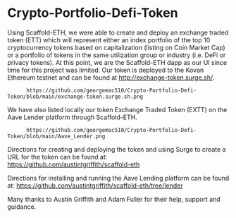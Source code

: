 # Crypto-Portfolio-Defi-Token


Using Scaffold-ETH, we were able to create and deploy an exchange traded token (ETT) which will represent either an index portfolio of the top 10 cryptocurrency tokens based on capitalization (listing on Coin Market Cap) or a portfolio of tokens in the same utilization group or industry (i.e. DeFi or privacy tokens). At this point, we are the Scaffold-ETH dapp as our UI since time for this project was limited. Our token is deployed to the Kovan Ethereum testnet and can be found at http://exchange-token.surge.sh/.

          https://github.com/georgemac510/Crypto-Portfolio-Defi-Token/blob/main/exchange-token.surge.sh.png

We have also listed locally our token Exchange Traded Token (EXTT) on the Aave Lender platform through Scaffold-ETH.

          https://github.com/georgemac510/Crypto-Portfolio-Defi-Token/blob/main/Aave_Lender.png


Directions for creating and deploying the token and using Surge to create a URL for the token can be found at:
https://github.com/austintgriffith/scaffold-eth

Directions for installing and running the Aave Lending platform can be found at: https://github.com/austintgriffith/scaffold-eth/tree/lender

Many thanks to Austin Griffith and Adam Fuller for their help, support and guidance.
